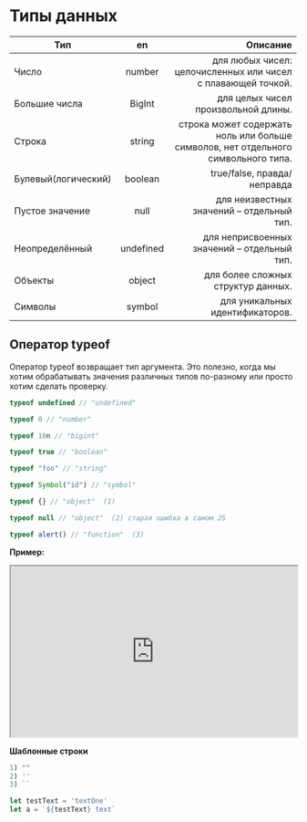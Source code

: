 # Типы данных

| Тип                 |      en       |                                                                          Описание |
|---------------------|:-------------:|----------------------------------------------------------------------------------:|
| Число               | number |                      для любых чисел: целочисленных или чисел с плавающей точкой. |
| Большие числа       |   BigInt    |                                               для целых чисел произвольной длины. |
| Строка              |   string    | cтрока может содержать ноль или больше символов, нет отдельного символьного типа. |
| Булевый(логический) |   boolean    |                                                       true/false, правда/неправда |
| Пустое значение     |   null    |                                               для неизвестных значений – отдельный тип.|
| Неопределённый      |   undefined    |                                               для неприсвоенных значений – отдельный тип. |
| Объекты     |   object    |                                               для более сложных структур данных.|
| Символы      |   symbol    |                                               для уникальных идентификаторов. |

## Оператор typeof
Оператор typeof возвращает тип аргумента. Это полезно, когда мы хотим обрабатывать значения различных типов по-разному или просто хотим сделать проверку.

```js
typeof undefined // "undefined"

typeof 0 // "number"

typeof 10n // "bigint"

typeof true // "boolean"

typeof "foo" // "string"

typeof Symbol("id") // "symbol"

typeof {} // "object"  (1)

typeof null // "object"  (2) старая ошибка в самом JS

typeof alert() // "function"  (3)
```

<b>Пример:</b>

 <iframe src="https://codepen.io/s-zhuravlev/embed/QWmdxZy?editors=1010" width="100%" height="300">
    Ваш браузер не поддерживает плавающие фреймы!
 </iframe>

<b>Шаблонные строки</b>

```js
1) ""
2) ''
3) ``

let testText = 'textOne'
let a = `${testText} text`
```